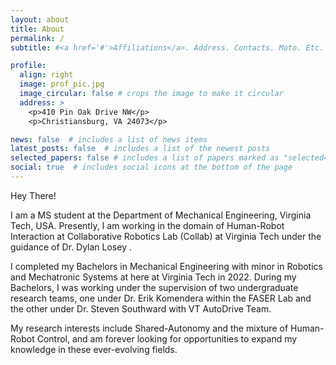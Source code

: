 ```yaml
---
layout: about
title: About
permalink: /
subtitle: #<a href='#'>Affiliations</a>. Address. Contacts. Moto. Etc.

profile:
  align: right
  image: prof_pic.jpg
  image_circular: false # crops the image to make it circular
  address: >
    <p>410 Pin Oak Drive NW</p>
    <p>Christiansburg, VA 24073</p>

news: false  # includes a list of news items
latest_posts: false  # includes a list of the newest posts
selected_papers: false # includes a list of papers marked as "selected={true}"
social: true  # includes social icons at the bottom of the page
---
```


Hey There!

I am a MS student at the Department of Mechanical Engineering, Virginia Tech, USA. Presently, I am working in the domain of Human-Robot Interaction at Collaborative Robotics Lab (Collab) at Virginia Tech under the guidance of Dr. Dylan Losey .


I completed my Bachelors in Mechanical Engineering with minor in Robotics and Mechatronic Systems at here at Virginia Tech in 2022. During my Bachelors, I was working under the supervision of two undergraduate research teams, one under Dr. Erik Komendera within the FASER Lab and the other under Dr. Steven Southward with VT AutoDrive Team.

My research interests include Shared-Autonomy and the mixture of Human-Robot Control, and am forever looking for opportunities to expand my knowledge in these ever-evolving fields.
